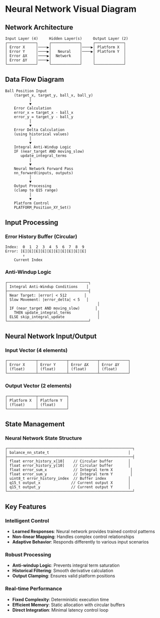 # Neural Network Visual Diagram

## Network Architecture

```
Input Layer (4)     Hidden Layer(s)     Output Layer (2)
┌─────────────┐     ┌─────────────┐     ┌─────────────┐
│ Error X     │────▶│             │────▶│ Platform X  │
│ Error Y     │────▶│   Neural    │────▶│ Platform Y  │
│ Error ΔX    │────▶│  Network    │     │             │
│ Error ΔY    │────▶│             │     │             │
└─────────────┘     └─────────────┘     └─────────────┘
```

## Data Flow Diagram

```
Ball Position Input
    (target_x, target_y, ball_x, ball_y)
           │
           ▼
    Error Calculation
    error_x = target_x - ball_x
    error_y = target_y - ball_y
           │
           ▼
    Error Delta Calculation
    (using historical values)
           │
           ▼
    Integral Anti-Windup Logic
    IF (near_target AND moving_slow)
       update_integral_terms
           │
           ▼
    Neural Network Forward Pass
    nn_forward(inputs, outputs)
           │
           ▼
    Output Processing
    (clamp to Q15 range)
           │
           ▼
    Platform Control
    PLATFORM_Position_XY_Set()
```

## Input Processing

### Error History Buffer (Circular)
```
Index:  0  1  2  3  4  5  6  7  8  9
Error: [E][E][E][E][E][E][E][E][E][E]
        ↑
    Current Index
```

### Anti-Windup Logic
```
┌─────────────────────────────────────┐
│ Integral Anti-Windup Conditions    │
├─────────────────────────────────────┤
│ Near Target: |error| < 512        │
│ Slow Movement: |error_delta| < 5   │
│                                         │
│ IF (near_target AND moving_slow)       │
│   THEN update_integral_terms            │
│ ELSE skip_integral_update               │
└─────────────────────────────────────┘
```

## Neural Network Input/Output

### Input Vector (4 elements)
```
┌─────────────┬─────────────┬─────────────┬─────────────┐
│ Error X     │ Error Y     │ Error ΔX    │ Error ΔY    │
│ (float)     │ (float)     │ (float)     │ (float)     │
└─────────────┴─────────────┴─────────────┴─────────────┘
```

### Output Vector (2 elements)
```
┌─────────────┬─────────────┐
│ Platform X  │ Platform Y  │
│ (float)     │ (float)     │
└─────────────┴─────────────┘
```

## State Management

### Neural Network State Structure
```
┌─────────────────────────────────────────────────────────┐
│ balance_nn_state_t                                    │
├─────────────────────────────────────────────────────────┤
│ float error_history_x[10]    // Circular buffer       │
│ float error_history_y[10]    // Circular buffer       │
│ float error_sum_x            // Integral term X        │
│ float error_sum_y            // Integral term Y        │
│ uint8_t error_history_index  // Buffer index          │
│ q15_t output_x              // Current output X       │
│ q15_t output_y              // Current output Y       │
└─────────────────────────────────────────────────────────┘
```

## Key Features

### Intelligent Control
- **Learned Responses**: Neural network provides trained control patterns
- **Non-linear Mapping**: Handles complex control relationships
- **Adaptive Behavior**: Responds differently to various input scenarios

### Robust Processing
- **Anti-windup Logic**: Prevents integral term saturation
- **Historical Filtering**: Smooth derivative calculation
- **Output Clamping**: Ensures valid platform positions

### Real-time Performance
- **Fixed Complexity**: Deterministic execution time
- **Efficient Memory**: Static allocation with circular buffers
- **Direct Integration**: Minimal latency control loop 